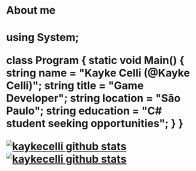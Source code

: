 <h1>About me<h1>

using System;

class Program
{
    static void Main()
    {
        string name = "Kayke Celli (@Kayke Celli)";
        string title = "Game Developer";
        string location = "São Paulo";
        string education = "C# student seeking opportunities";
    }
}


<a href="https://github.com/Gurupreet">
 <img align="center" src="https://github-readme-stats.vercel.app/api?username=kaykecelli&theme=merko&show_icons=true&hide_border=true&count_private=true" alt="kaykecelli github stats"/>
</a>

<a href="https://github.com/Gurupreet">
 <img align="center" src="https://github-readme-stats.vercel.app/api/top-langs/?username=kaykecelli&theme=merko&show_icons=true&hide_border=true&layout=compact" alt="kaykecelli github stats"/>
</a>

<!---
--->
